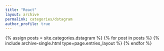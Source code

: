 ```yaml
---
title: "React"
layout: archive
permalink: categories/dstagram
author_profile: true
---
```


{% assign posts = site.categories.dstagram %}
{% for post in posts %} {% include archive-single.html type=page.entries_layout %} {% endfor %}